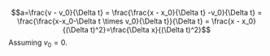 $$a=\frac{v - v_0}{\Delta t} = \frac{\frac{x - x_0}{\Delta t} -v_0}{\Delta t} = \frac{\frac{x-x_0-\Delta t \times v_0}{\Delta t}}{\Delta t} = \frac{x - x_0}{(\Delta t)^2}=\frac{\Delta x}{(\Delta t)^2}$$
Assuming $v_0 = 0$.
